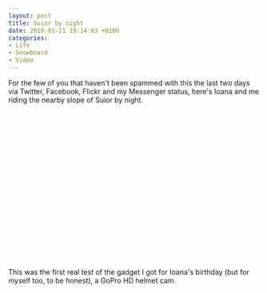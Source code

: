 ```yaml
---
layout: post
title: Suior by night
date: 2010-01-21 19:14:03 +0100
categories:
- Life
- Snowboard
- Video
---
```

For the few of you that haven't been spammed with this the last two days via Twitter, Facebook, Flickr and my Messenger status, here's Ioana and me riding the nearby slope of Suior by night.

<object width="500" height="300"><param name="movie" value="http://www.youtube.com/v/xTehe6NKE9I&hl=en_US&fs=1&rel=0&color1=0x2b405b&color2=0x6b8ab6&hd=1"></param><param name="allowFullScreen" value="true"></param><param name="allowscriptaccess" value="always"></param><embed src="http://www.youtube.com/v/xTehe6NKE9I&hl=en_US&fs=1&rel=0&color1=0x2b405b&color2=0x6b8ab6&hd=1" type="application/x-shockwave-flash" allowscriptaccess="always" allowfullscreen="true" width="500" height="300"></embed></object>

This was the first real test of the gadget I got for Ioana's birthday (but for myself too, to be honest), a GoPro HD helmet cam.

